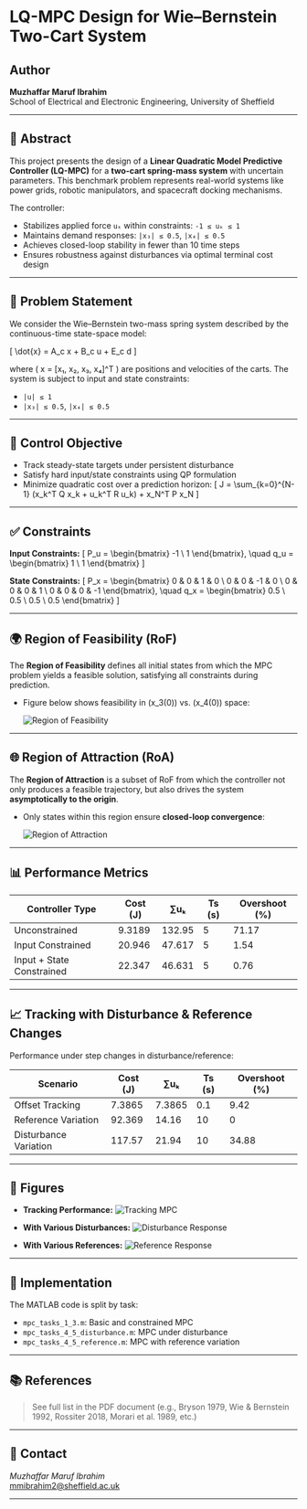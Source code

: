 # LQ-MPC Design for Wie–Bernstein Two-Cart System

## Author
**Muzhaffar Maruf Ibrahim**  
School of Electrical and Electronic Engineering, University of Sheffield

---

## 🧠 Abstract

This project presents the design of a **Linear Quadratic Model Predictive Controller (LQ-MPC)** for a **two-cart spring-mass system** with uncertain parameters. This benchmark problem represents real-world systems like power grids, robotic manipulators, and spacecraft docking mechanisms.

The controller:

- Stabilizes applied force `uₖ` within constraints: `-1 ≤ uₖ ≤ 1`
- Maintains demand responses: `|x₃| ≤ 0.5`, `|x₄| ≤ 0.5`
- Achieves closed-loop stability in fewer than 10 time steps
- Ensures robustness against disturbances via optimal terminal cost design

---

## 🧾 Problem Statement

We consider the Wie–Bernstein two-mass spring system described by the continuous-time state-space model:

\[
\dot{x} = A_c x + B_c u + E_c d
\]

where \( x = [x₁, x₂, x₃, x₄]^T \) are positions and velocities of the carts. The system is subject to input and state constraints:

- `|u| ≤ 1`
- `|x₃| ≤ 0.5`, `|x₄| ≤ 0.5`

---

## 🎯 Control Objective

- Track steady-state targets under persistent disturbance
- Satisfy hard input/state constraints using QP formulation
- Minimize quadratic cost over a prediction horizon:
  \[
  J = \sum_{k=0}^{N-1} (x_k^T Q x_k + u_k^T R u_k) + x_N^T P x_N
  \]

---

## ✅ Constraints

**Input Constraints:**
\[
P_u = \begin{bmatrix} -1 \\ 1 \end{bmatrix}, \quad q_u = \begin{bmatrix} 1 \\ 1 \end{bmatrix}
\]

**State Constraints:**
\[
P_x = \begin{bmatrix}
0 & 0 & 1 & 0 \\
0 & 0 & -1 & 0 \\
0 & 0 & 0 & 1 \\
0 & 0 & 0 & -1
\end{bmatrix}, \quad
q_x = \begin{bmatrix}
0.5 \\
0.5 \\
0.5 \\
0.5
\end{bmatrix}
\]

---

## 🌍 Region of Feasibility (RoF)

The **Region of Feasibility** defines all initial states from which the MPC problem yields a feasible solution, satisfying all constraints during prediction.

- Figure below shows feasibility in \(x_3(0)\) vs. \(x_4(0)\) space:
  
  ![Region of Feasibility](assets/region_of_feasibility.png)

---

## 🌐 Region of Attraction (RoA)

The **Region of Attraction** is a subset of RoF from which the controller not only produces a feasible trajectory, but also drives the system **asymptotically to the origin**.

- Only states within this region ensure **closed-loop convergence**:
  
  ![Region of Attraction](assets/region_of_attraction.png)

---

## 📊 Performance Metrics

| Controller Type         | Cost (J) | ∑uₖ     | Ts (s) | Overshoot (%) |
|-------------------------|----------|----------|--------|----------------|
| Unconstrained           | 9.3189   | 132.95   | 5      | 71.17          |
| Input Constrained       | 20.946   | 47.617   | 5      | 1.54           |
| Input + State Constrained | 22.347 | 46.631   | 5      | 0.76           |

---

## 📈 Tracking with Disturbance & Reference Changes

Performance under step changes in disturbance/reference:

| Scenario               | Cost (J) | ∑uₖ   | Ts (s) | Overshoot (%) |
|------------------------|----------|--------|--------|----------------|
| Offset Tracking        | 7.3865   | 7.3865 | 0.1    | 9.42           |
| Reference Variation    | 92.369   | 14.16  | 10     | 0              |
| Disturbance Variation  | 117.57   | 21.94  | 10     | 34.88          |

---

## 📎 Figures

- **Tracking Performance:**
  ![Tracking MPC](assets/tracking_mpc.png)

- **With Various Disturbances:**
  ![Disturbance Response](assets/disturbance_response.png)

- **With Various References:**
  ![Reference Response](assets/reference_response.png)

---

## 🧰 Implementation

The MATLAB code is split by task:

- `mpc_tasks_1_3.m`: Basic and constrained MPC
- `mpc_tasks_4_5_disturbance.m`: MPC under disturbance
- `mpc_tasks_4_5_reference.m`: MPC with reference variation

---

## 📚 References

> See full list in the PDF document (e.g., Bryson 1979, Wie & Bernstein 1992, Rossiter 2018, Morari et al. 1989, etc.)

---

## 📩 Contact

*Muzhaffar Maruf Ibrahim*  
[mmibrahim2@sheffield.ac.uk](mailto:mmibrahim2@sheffield.ac.uk)

---

